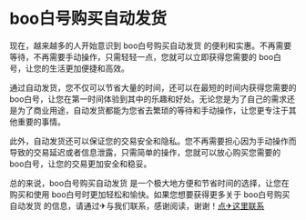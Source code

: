 # boo白号购买自动发货

现在，越来越多的人开始意识到 boo白号购买自动发货 的便利和实惠。不再需要等待，不再需要手动操作，只需轻轻一点，您就可以立即获得您需要的 boo白号，让您的生活更加便捷和高效。

通过自动发货，您不仅可以节省大量的时间，还可以在最短的时间内获得您需要的 boo白号，让您在第一时间体验到其中的乐趣和好处。无论您是为了自己的需求还是为了商业用途，自动发货都能为您省去繁琐的等待和手动操作，让您更专注于其他重要的事情。

此外，自动发货还可以保证您的交易安全和隐私。您不再需要担心因为手动操作而导致的交易延迟或者信息泄露，只需简单的操作，您就可以放心购买您需要的 boo白号，让您的交易更加安全和稳妥。

总的来说，boo白号购买自动发货 是一个极大地方便和节省时间的选择，让您在购买和使用 boo白号时更加轻松和愉快。如果您想要获得更多关于 boo白号购买自动发货 的信息，请通过✈与我们联系，感谢阅读，谢谢！[点✈这里联系](https://a.k02.cc)